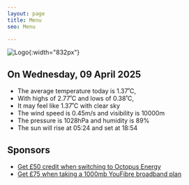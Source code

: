 ```yaml
---
layout: page
title: Menu
seo: Menu

---
```


![Logo](/images/logo.jpg){:width="832px"}

<!-- weather_marker starts -->
## On Wednesday, 09 April 2025

- The average temperature today is 1.37˚C,
- With highs of 2.77˚C and lows of 0.38˚C,
- It may feel like 1.37˚C with clear sky
- The wind speed is 0.45m/s and visibility is 10000m
- The pressure is 1028hPa and humidity is 89%
- The sun will rise at 05:24 and set at 18:54

<!-- weather_marker ends -->

## Sponsors

- [Get £50 credit when switching to Octopus Energy](https://bit.ly/3oD1nnS)
- [Get £75 when taking a 1000mb YouFibre broadband plan](https://aklam.io/91zWhU?)




